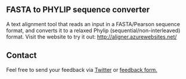 ﻿FASTA to PHYLIP sequence converter
-----------------
A text alignment tool that reads an input in a FASTA/Pearson sequence format, and converts it to a relaxed Phylip (sequential/non-interleaved) format. Visit the website to try it out: http://aligner.azurewebsites.net/

Contact
-----------------
Feel free to send your feedback via <a target="_blank" href="http://www.twitter.com/NazeefaFatima">Twitter</a> or <a target="_blank" href="http://aligner.azurewebsites.net/feedback.html">feedback form.</a>